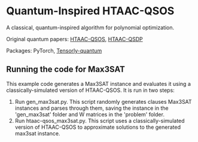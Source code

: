 # Quantum-Inspired HTAAC-QSOS

A classical, quantum-inspired algorithm for polynomial optimization.

Original quantum papers: [HTAAC-QSOS](https://scholar.google.com/scholar?oi=bibs&cluster=16761718371063042923&btnI=1&hl=en), [HTAAC-QSDP](https://scholar.google.com/scholar?oi=bibs&cluster=15239233008514417786&btnI=1&hl=en)

Packages: PyTorch, [Tensorly-quantum](https://github.com/tensorly/quantum)

## Running the code for Max3SAT

This example code generates a Max3SAT instance and evaluates it using a classically-simulated version of HTAAC-QSOS. It is run in two steps:
1. Run gen_max3sat.py. This script randomly generates clauses Max3SAT instances and parses through them, saving the instance in the 'gen_max3sat' folder and W matrices in the 'problem' folder.
2. Run htaac-qsos_max3sat.py. This script uses a classically-simulated version of HTAAC-QSOS to approximate solutions to the generated max3sat instance.
